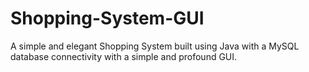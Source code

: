 # Shopping-System-GUI
A simple and elegant Shopping System built using Java with a MySQL database connectivity with a simple and profound GUI.
